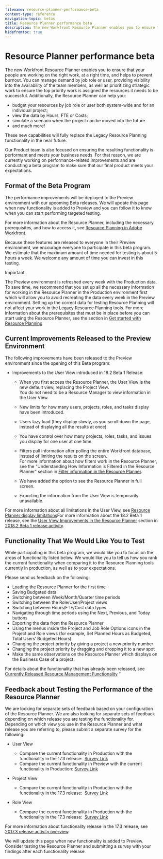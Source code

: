 ```yaml
---
filename: resource-planner-performance-beta
content-type: reference
navigation-topic: betas
title: Resource Planner performance beta
description: The new Workfront Resource Planner enables you to ensure that your people are working on the right work, at a right time, and helps to prevent burnout. You can manage demand by job role or user, providing visibility into the availability of the team members, as well as prioritizing strategic work to ensure the top priority work is assigned the resources it needs to be successful. Additionally, the Resource Planner can help you:
hidefromtoc: true
---
```


# Resource Planner performance beta

The new Workfront Resource Planner enables you to ensure that your people are working on the right work, at a right time, and helps to prevent burnout. You can manage demand by job role or user, providing visibility into the availability of the team members, as well as prioritizing strategic work to ensure the top priority work is assigned the resources it needs to be successful. Additionally, the Resource Planner can help you:

* budget your resources by job role or user both system-wide and for an individual project;
* view the data by Hours, FTE or Costs;
* simulate a scenario when the project can be moved into the future 
* and much more!

These new capabilities will fully replace the Legacy Resource Planning functionality in the near future.

Our Product team is also focused on ensuring the resulting functionality is performant and meets your business needs. For that reason, we are currently working on performance-related improvements and are conducting a beta program to make sure that our final product meets your expectations.

## Format of the Beta Program

The performance improvements will be deployed to the Preview environment with our upcoming Beta releases. We will update this page when new functionality is added to Preview and you can follow it to know when you can start performing targeted testing.

For more information about the Resource Planner, including the necessary prerequisites, and how to access it, see [Resource Planning in Adobe Workfront](../../resource-mgmt/resource-planning/resource-planning-overview.md).

Because these features are released to everyone in their Preview environment, we encourage everyone to participate in this beta program. We estimate that the maximum amount of time needed for testing is about 5 hours a week. We welcome any amount of time you can invest in this testing.

>[!IMPORTANT]
>
>The Preview environment is refreshed every week with the Production data. To save time, we recommend that you set up all the necessary information for working in the Resource Planner in the Production environment first which will allow you to avoid recreating the data every week in the Preview environment. Setting up the correct data for testing Resource Planning will not affect your work in the Legacy Resource Planning tools. For more information about the prerequisites that must be in place before you can start using the Resource Planner, see the section in [Get started with Resource Planning](../../resource-mgmt/resource-planning/get-started-resource-planning.md)

## Current Improvements Released to the Preview Environment

The following improvements have been released to the Preview environment since the opening of this Beta program:

* Improvements to the User View introduced in 18.2 Beta 1 Release:

   * When you first access the Resource Planner, the User View is the new default view, replacing the Project View.  
     You do not need to be a Resource Manager to view information in the User View.&nbsp;
   * New limits for how many users, projects, roles, and tasks display have been introduced.
   * Users lazy load (they display slowly, as you scroll down the page, instead of displaying all the results at once).&nbsp;
   * You have control over how many projects, roles, tasks, and issues you display for one user at one time.&nbsp;
   * Filters pull information after polling the entire Workfront database, instead of limiting the results on the screen.  
     For more information about how filters work in the Resource Planner, see the "Understanding How Information is Filtered in the Resource Planner" section in [Filter information in the Resource Planner](../../resource-mgmt/resource-planning/filter-resource-planner.md).
   
   * We have added the option to see the Resource Planner in full screen.&nbsp;
   * Exporting the information from the User View is temporarily unavailable.&nbsp;

For more information about all limitations in the User View, see [Resource Planner display limitations](../../resource-mgmt/resource-planning/resource-planner-display-limitations.md)For more information about the 18.2 Beta 1 release, see the [User View Improvements in the Resource Planner](../../product-announcements/product-releases/quarterly-release-archive/2018.2-release-activity/2018.2-beta-1-release-activity.md#user-view-improvements-in-the-resource-planner) section in [2018.2 Beta 1 release activity](../../product-announcements/product-releases/quarterly-release-archive/2018.2-release-activity/2018.2-beta-1-release-activity.md).

## Functionality That We Would Like You to Test

While participating in this beta program, we would like you to focus on the areas of functionality listed below. We would like you to tell us how you rank the current functionality when comparing it to the Resource Planning tools currently in production, as well as to your expectations.

Please send us feedback on the following:

* Loading the Resource Planner for the first time
* Saving Budgeted data
* Switching between Week/Month/Quarter time periods
* Switching between the Role/User/Project views
* Switching between Hours/FTE/Cost data types
* Navigating through time periods using the Next, Previous, and Today buttons
* Exporting the data from the Resource Planner
* Using the menus inside the Project and Job Role Options icons in the Project and Role views (for example, Set Planned Hours as Budgeted, Total Users’ Budgeted Hours)
* Changing the project priority by giving a project a new priority number
* Changing the project priority by dragging and dropping it to a new spot
* Make the same observations on the Resource Planner which displays on the Business Case of a project.

For details about the functionality that has already been released, see [Currently Released Resource Management Functionality](../../resource-mgmt/resource-mgmt-overview/current-resource-management-features.md) ”

## Feedback about Testing the Performance of the Resource Planner

We are looking for separate sets of feedback based on your configuration of the Resource Planner. We are also looking for separate sets of feedback depending on which release you are testing the functionality for.  
Depending on which view you use in the Resource Planner and what release you are referring to, please submit a separate survey for the following:&nbsp;

* User View

   * Compare the current functionality in Production with the functionality in the 17.3 release:&nbsp; [Survey Link](https://goo.gl/forms/VHvL7Kb0vsNo6yo83)
   * Compare the current functionality in Preview with the current functionality in Production: [Survey Link](https://goo.gl/forms/AOwa4dPxTK3yVRcO2)

* Project View

   * Compare the current functionality in Production with the functionality in the 17.3 release:&nbsp; [Survey Link](https://goo.gl/forms/qjgROLMKo0hIr2Wq1)

* Role View

   * Compare the current functionality in Production with the functionality in the 17.3 release:&nbsp; [Survey Link](https://goo.gl/forms/ztio5oZ6LUNmHPyu1)

For more information about functionality release in the 17.3 release, see [2017.3 release activity overview](../../product-announcements/product-releases/quarterly-release-archive/2017.3-release-activity/2017.3-release-activity-overview.md).

We will update this page when new functionality is added to Preview. Consider testing the Resource Planner and submitting a survey with your findings after each functionality release.
